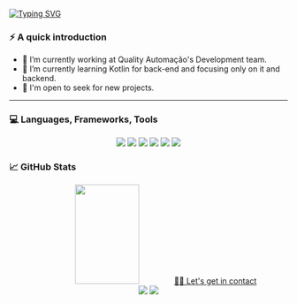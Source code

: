 [![Typing SVG](https://readme-typing-svg.demolab.com?font=Fira+Code&pause=1000&width=435&lines=Hello+everyone!+%F0%9F%96%96)](https://git.io/typing-svg)

<!-- I'm Kauan Rodrigues. I'm currently working as a full-stack software development intern during the day. At night, I switch to self-taught student mode - developing new projects as i create new projects and learn more and more!
<br>
Here on my Github Profile you'll see some of my personal projects but also, some academics too. -->

### ⚡️ A quick introduction

- 🔭 I’m currently working at Quality Automação's Development team.
- 🌱 I’m currently learning Kotlin for back-end and focusing only on it and backend. 
- 💼 I'm open to seek for new projects.

---

### 💻 Languages, Frameworks, Tools
<div align="center">
  <img src="https://img.shields.io/badge/Kotlin-0095D5?&style=for-the-badge&logo=kotlin&logoColor=white" />
  <img src="https://img.shields.io/badge/Java-ED8B00?style=for-the-badge&logo=openjdk&logoColor=white" />
  <img src="https://img.shields.io/badge/Spring-6DB33F?style=for-the-badge&logo=spring&logoColor=white" />
  <img src="https://img.shields.io/badge/PostgreSQL-316192?style=for-the-badge&logo=postgresql&logoColor=white" />
  <img src="https://img.shields.io/badge/TypeScript-007ACC?style=for-the-badge&logo=typescript&logoColor=white" />
  <img src="https://img.shields.io/badge/Angular-DD0031?style=for-the-badge&logo=angular&logoColor=white" />
</div>

<!-- <div align="center">
  <a href="https://skillicons.dev">
    <img src="https://skillicons.dev/icons?i=ts,angular,kotlin,spring,postgres" alt="TypeScript, Angular, Kotlin, Spring, PostgreSQL" />
  </a>
</div> -->

### 📈 GitHub Stats

<div align="center">
  <a href="https://github.com/kauanrod">
  <img height="180em" width="48%" src="https://github-readme-stats.vercel.app/api/top-langs/?username=kauanrod&layout=compact&langs_count=16&theme=dracula/>
</div>

---

### 🤝🏻 Let's get in contact

<div align="center">
  <a href="https://www.linkedin.com/in/kauanrod" target="_blank"><img src="https://img.shields.io/badge/LinkedIn-0077B5?style=for-the-badge&logo=linkedin&logoColor=white"/></a>
  <a href="mailto:kauanrod@hotmail.com" target="_blank"><img src="https://img.shields.io/badge/Microsoft_Outlook-0078D4?style=for-the-badge&logo=microsoft-outlook&logoColor=white"/></a>
</div>
